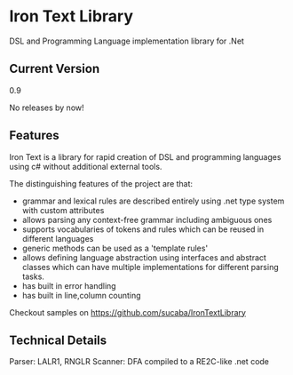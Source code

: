 Iron Text Library
=================

DSL and Programming Language implementation library for .Net

Current Version
---------------
0.9 

No releases by now!

Features
--------

Iron Text is a library for rapid creation of DSL and programming languages using c#
without additional external tools.

The distinguishing features of the project are that:
- grammar and lexical rules are described entirely using .net type system with custom attributes
- allows parsing any context-free grammar including ambiguous ones
- supports vocabularies of tokens and rules which can be reused in different languages
- generic methods can be used as a 'template rules'
- allows defining language abstraction using interfaces and abstract classes
  which can have multiple implementations for different parsing tasks.
- has built in error handling
- has built in line,column counting

Checkout samples on https://github.com/sucaba/IronTextLibrary

Technical Details
-----------------

Parser: LALR1, RNGLR
Scanner: DFA compiled to a RE2C-like .net code
